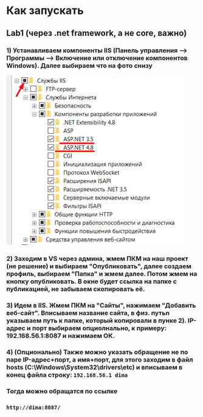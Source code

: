 # Как запускать
## Lab1 (через .net framework, а не core, важно)
### 1) Устанавливаем компоненты IIS (Панель управления --> Программы --> Включение или отключение компонентов Windows). Далее выбираем что на фото снизу  
![](https://github.com/DimaXDD/Course4/blob/master/7sem/%D0%9FWS%20(%D0%A1%D0%BC%D0%B5%D0%BB%D0%BE%D0%B2)/Lab1_IIS.png)
### 2) Заходим в VS через админа, жмем ПКМ на наш проект (не решение) и выбираем "Опубликовать", далее создаем профиль, выбираем "Папка" и жмем далее. Потом жмем на кнопку опубликовать. В окне будет ссылка на папке с публикацией, не забываем скопировать её.
### 3) Идем в IIS. Жмем ПКМ на "Сайты", нажимаем "Добавить веб-сайт". Вписываем название сайта, в физ. путьn указываем путь к папке, который копировали в пунке 2). IP-адрес и порт выбираем опциолнально, к примеру: 192.168.56.1:8087 и нажимаем ОК.
### 4) (Опционально) Также можно указать обращение не по паре IP-адрес+порт, а имя+порт, для этого заходим в файл hosts (C:\Windows\System32\drivers\etc) и вписываем в конец файла строку: `192.168.56.1 dima` 
### Тогда можно обращатся по ссылке
### `http://dima:8087/` 
